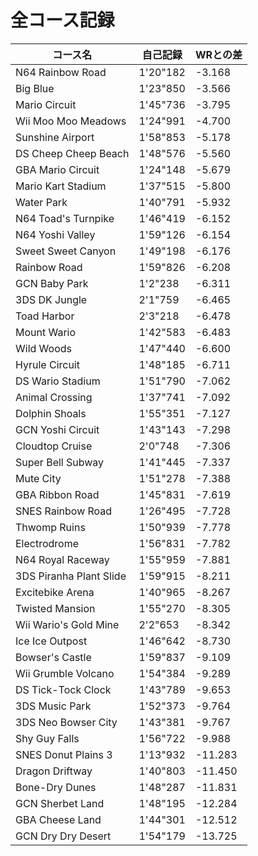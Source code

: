 # 全コース記録

|コース名|自己記録|WRとの差|
|--|--|--|
|N64 Rainbow Road|1'20"182|-3.168|
|Big Blue|1'23"850|-3.566|
|Mario Circuit|1'45"736|-3.795|
|Wii Moo Moo Meadows|1'24"991|-4.700|
|Sunshine Airport|1'58"853|-5.178|
|DS Cheep Cheep Beach|1'48"576|-5.560|
|GBA Mario Circuit|1'24"148|-5.679|
|Mario Kart Stadium|1'37"515|-5.800|
|Water Park|1'40"791|-5.932|
|N64 Toad's Turnpike|1'46"419|-6.152|
|N64 Yoshi Valley|1'59"126|-6.154|
|Sweet Sweet Canyon|1'49"198|-6.176|
|Rainbow Road|1'59"826|-6.208|
|GCN Baby Park|1'2"238|-6.311|
|3DS DK Jungle|2'1"759|-6.465|
|Toad Harbor|2'3"218|-6.478|
|Mount Wario|1'42"583|-6.483|
|Wild Woods|1'47"440|-6.600|
|Hyrule Circuit|1'48"185|-6.711|
|DS Wario Stadium|1'51"790|-7.062|
|Animal Crossing|1'37"741|-7.092|
|Dolphin Shoals|1'55"351|-7.127|
|GCN Yoshi Circuit|1'43"143|-7.298|
|Cloudtop Cruise|2'0"748|-7.306|
|Super Bell Subway|1'41"445|-7.337|
|Mute City|1'51"278|-7.388|
|GBA Ribbon Road|1'45"831|-7.619|
|SNES Rainbow Road|1'26"495|-7.728|
|Thwomp Ruins|1'50"939|-7.778|
|Electrodrome|1'56"831|-7.782|
|N64 Royal Raceway|1'55"959|-7.881|
|3DS Piranha Plant Slide|1'59"915|-8.211|
|Excitebike Arena|1'40"965|-8.267|
|Twisted Mansion|1'55"270|-8.305|
|Wii Wario's Gold Mine|2'2"653|-8.342|
|Ice Ice Outpost|1'46"642|-8.730|
|Bowser's Castle|1'59"837|-9.109|
|Wii Grumble Volcano|1'54"384|-9.289|
|DS Tick-Tock Clock|1'43"789|-9.653|
|3DS Music Park|1'52"373|-9.764|
|3DS Neo Bowser City|1'43"381|-9.767|
|Shy Guy Falls|1'56"722|-9.988|
|SNES Donut Plains 3|1'13"932|-11.283|
|Dragon Driftway|1'40"803|-11.450|
|Bone-Dry Dunes|1'48"287|-11.831|
|GCN Sherbet Land|1'48"195|-12.284|
|GBA Cheese Land|1'44"301|-12.512|
|GCN Dry Dry Desert|1'54"179|-13.725|
